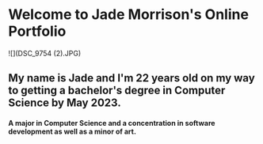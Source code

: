 # Welcome to Jade Morrison's Online Portfolio 
![](DSC_9754 (2).JPG)

## My name is Jade and I'm 22 years old on my way to getting a bachelor's degree in Computer Science by May 2023.
#### A major in Computer Science and a concentration in software development as well as a minor of art.

###
